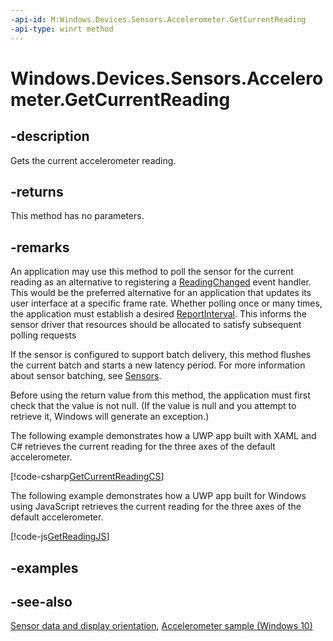 ```yaml
---
-api-id: M:Windows.Devices.Sensors.Accelerometer.GetCurrentReading
-api-type: winrt method
---
```


<!-- Method syntax
public Windows.Devices.Sensors.AccelerometerReading GetCurrentReading()
-->

# Windows.Devices.Sensors.Accelerometer.GetCurrentReading

## -description
Gets the current accelerometer reading.

## -returns
This method has no parameters.

## -remarks
An application may use this method to poll the sensor for the current reading as an alternative to registering a [ReadingChanged](accelerometer_readingchanged.md) event handler. This would be the preferred alternative for an application that updates its user interface at a specific frame rate. Whether polling once or many times, the application must establish a desired [ReportInterval](accelerometer_reportinterval.md). This informs the sensor driver that resources should be allocated to satisfy subsequent polling requests

If the sensor is configured to support batch delivery, this method flushes the current batch and starts a new latency period. For more information about sensor batching, see [Sensors](https://docs.microsoft.com/windows/uwp/devices-sensors/sensors).

Before using the return value from this method, the application must first check that the value is not null. (If the value is null and you attempt to retrieve it, Windows will generate an exception.)

The following example demonstrates how a UWP app built with XAML and C# retrieves the current reading for the three axes of the default accelerometer.



[!code-csharp[GetCurrentReadingCS](../windows.devices.sensors/code/Accelerometer/cs/Scenario3.xaml.cs#SnippetGetCurrentReadingCS)]

The following example demonstrates how a UWP app built for Windows using JavaScript retrieves the current reading for the three axes of the default accelerometer.



[!code-js[GetReadingJS](../windows.devices.sensors/code/Accelerometer/javascript/scenario3.js#SnippetGetReadingJS)]

## -examples

## -see-also
[Sensor data and display orientation](https://docs.microsoft.com/previous-versions/windows/apps/dn440593(v=win.10)), [Accelerometer sample (Windows 10)](https://github.com/Microsoft/Windows-universal-samples/tree/master/Samples/Accelerometer)
